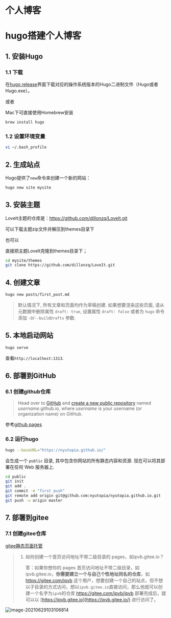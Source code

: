 # 个人博客




#  hugo搭建个人博客

## 1. 安装Hugo

### 1.1 下载

在[hugo release](https://github.com/gohugoio/hugo/releases)界面下载对应的操作系统版本的Hugo二进制文件（Hugo或者Hugo.exe）。

或者

Mac下可直接使用Homebrew安装

```sh
brew install hugo
```

### 1.2 设置环境变量

```sh
vi ~/.bash_profile
```

## 2. 生成站点

Hugo提供了`new`命令来创建一个新的网站：

```sh
hugo new site mysite
```

## 3. 安装主题

Lovelt主题的仓库是：https://github.com/dillonzq/LoveIt.git

可以下载主题zip文件并解压到themes目录下

也可以

直接把主题Lovelt克隆到themes目录下；

```sh
cd mysite/themes
git clone https://github.com/dillonzq/LoveIt.git
```

## 4. 创建文章

```sh
hugo new posts/first_post.md
```

>默认情况下, 所有文章和页面均作为草稿创建. 如果想要渲染这些页面, 请从元数据中删除属性 `draft: true`, 设置属性 `draft: false` 或者为 `hugo` 命令添加 `-D`/`--buildDrafts` 参数.



## 5. 本地启动网站

```sh
hugo serve
```

查看`http://localhost:1313`.

## 6. 部署到GitHub

### 6.1 创建github仓库

> Head over to [GitHub](https://github.com/) and [create a new public repository](https://github.com/new) named *username*.github.io, where *username* is your username (or organization name) on GitHub.

参考[github pages](https://pages.github.com/)

### 6.2 运行hugo

```sh
hugo --baseURL="https://nyutopia.github.io/"
```

会生成一个 `public` 目录, 其中包含你网站的所有静态内容和资源. 现在可以将其部署在任何 Web 服务器上.

```sh
cd public
git init
git add .
git commit -m "first push"
git remote add origin git@github.com:nyutopia/nyutopia.github.io.git
git push -u origin master
```



## 7. 部署到gitee

### 7.1 创建gitee仓库

[gitee静态页面托管](https://gitee.com/help/articles/4136#article-header0)

> 1. 如何创建一个首页访问地址不带二级目录的 pages，如ipvb.gitee.io？
>
>    答：如果你想你的 pages 首页访问地址不带二级目录，如ipvb.gitee.io，**你需要建立一个与自己个性地址同名的仓库**，如 https://gitee.com/ipvb 这个用户，想要创建一个自己的站点，但不想以子目录的方式访问，想以`ipvb.gitee.io`直接访问，那么他就可以创建一个名字为`ipvb`的仓库 https://gitee.com/ipvb/ipvb 部署完成后，就可以以 [https://ipvb.gitee.io](https://ipvb.gitee.io/) 进行访问了。

![image-20210629103106814](https://gitee.com/nypicture_bed/draw_bed_1/raw/master/20210629103106.png)


